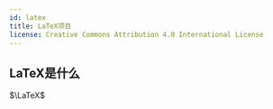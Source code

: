 ```yaml
---
id: latex
title: LaTeX项目
license: Creative Commons Attribution 4.0 International License
---
```

## LaTeX是什么
$\LaTeX$